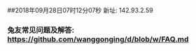 ##2018年09月28日07时12分07秒 新址: 142.93.2.59
### 兔友常见问题及解答: https://github.com/wanggonging/d/blob/w/FAQ.md
